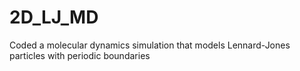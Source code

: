 # 2D_LJ_MD
Coded a molecular dynamics simulation that models Lennard-Jones particles with periodic boundaries

